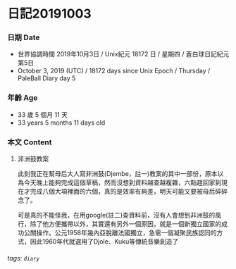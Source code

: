 日記20191003
===

### 日期 Date
* 世界協調時間 2019年10月3日 / Unix紀元 18172 日 / 星期四 / 蒼白球日記紀元第5日
* October 3, 2019  (UTC) / 18172 days since Unix Epoch / Thursday / PaleBall Diary day 5

### 年齡 Age 
* 33 歲 5 個月 11 天
* 33 years 5 months 11 days old

### 本文 Content 

1. 非洲鼓教案
    
    此刻我正在幫母后大人寫非洲鼓(Djembe，註一)教案的其中一部份，原本以為今天晚上能夠完成這個草稿，然而沒想到資料越查越複雜，六點趕回家到現在才完成八個大項裡面的六個，真的是效率有夠差，明天可能又要被母后碎碎念了。
    
    可是真的不能怪我，在用google(註二)查資料前，沒有人會想到非洲鼓的風行，除了他方便攜帶以外，其實還有另外一個原因，就是一個新獨立國家的成功公關操作。公元1958年幾內亞脫離法國獨立，急需一個凝聚民族認同的方式，因此1960年代就選用了Djole、Kuku等傳統音樂創造了

###### tags: `diary`